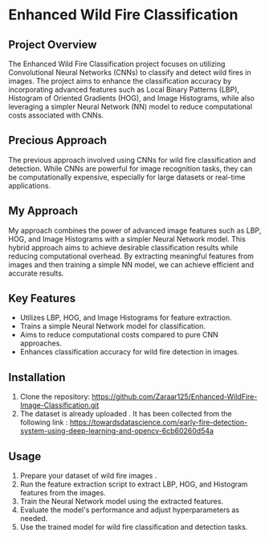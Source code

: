 # Enhanced Wild Fire Classification

## Project Overview
The Enhanced Wild Fire Classification project focuses on utilizing Convolutional Neural Networks (CNNs) to classify and detect wild fires in images. The project aims to enhance the classification accuracy by incorporating advanced features such as Local Binary Patterns (LBP), Histogram of Oriented Gradients (HOG), and Image Histograms, while also leveraging a simpler Neural Network (NN) model to reduce computational costs associated with CNNs.

## Precious Approach
The previous approach involved using CNNs for wild fire classification and detection. While CNNs are powerful for image recognition tasks, they can be computationally expensive, especially for large datasets or real-time applications.

## My Approach
My approach combines the power of advanced image features such as LBP, HOG, and Image Histograms with a simpler Neural Network model. This hybrid approach aims to achieve desirable classification results while reducing computational overhead. By extracting meaningful features from images and then training a simple NN model, we can achieve efficient and accurate results.

## Key Features
- Utilizes LBP, HOG, and Image Histograms for feature extraction.
- Trains a simple Neural Network model for classification.
- Aims to reduce computational costs compared to pure CNN approaches.
- Enhances classification accuracy for wild fire detection in images.

## Installation
1. Clone the repository: https://github.com/Zaraar125/Enhanced-WildFire-Image-Classification.git
2. The dataset is already uploaded . It has been collected from the following link : https://towardsdatascience.com/early-fire-detection-system-using-deep-learning-and-opencv-6cb60260d54a

## Usage
1. Prepare your dataset of wild fire images .
2. Run the feature extraction script to extract LBP, HOG, and Histogram features from the images.
3. Train the Neural Network model using the extracted features.
4. Evaluate the model's performance and adjust hyperparameters as needed.
5. Use the trained model for wild fire classification and detection tasks.
